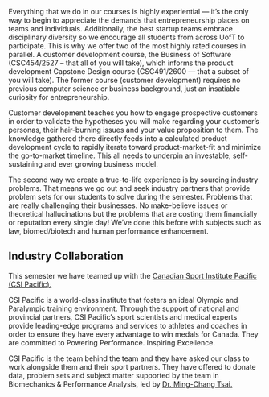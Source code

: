 Everything that we do in our courses is highly experiential — it’s the only way to begin to appreciate the demands that entrepreneurship places on teams and individuals. Additionally, the best startup teams embrace disciplinary diversity so we encourage all students from across UofT to participate. This is why we offer two of the most highly rated courses in parallel. A customer development course, the Business of Software (CSC454/2527 – that all of you will take), which informs the product development Capstone Design course (CSC491/2600 — that a subset of you will take). The former course (customer development) requires no previous computer science or business background, just an insatiable curiosity for entrepreneurship. 

Customer development teaches you how to engage prospective customers in order to validate the hypotheses you will make regarding your customer’s personas, their hair-burning issues and your value proposition to them. The knowledge gathered there directly feeds into a calculated product development cycle to rapidly iterate toward product-market-fit and minimize the go-to-market timeline. This all needs to underpin an investable, self-sustaining and ever growing business model.

The second way we create a true-to-life experience is by sourcing industry problems. That means we go out and seek industry partners that provide problem sets for our students to solve during the semester. Problems that are really challenging their businesses. No make-believe issues or theoretical hallucinations but the problems that are costing them financially or reputation every single day!  We’ve done this before with subjects such as law, biomed/biotech and human performance enhancement.

## Industry Collaboration

This semester we have teamed up with the [Canadian Sport Institute Pacific (CSI Pacific).](https://www.csipacific.ca/)

CSI Pacific is a world-class institute that fosters an ideal Olympic and Paralympic training environment. Through the support of national and provincial partners, CSI Pacific’s sport scientists and medical experts provide leading-edge programs and services to athletes and coaches in order to ensure they have every advantage to win medals for Canada. They are committed to Powering Performance. Inspiring Excellence.

CSI Pacific is the team behind the team and they have asked our class to work alongside them and their sport partners. They have offered to donate data, problem sets and subject matter supported by the team in Biomechanics & Performance Analysis, led by [Dr. Ming-Chang Tsai.](https://www.linkedin.com/in/ming-chang-tsai-22b0a3b1)
